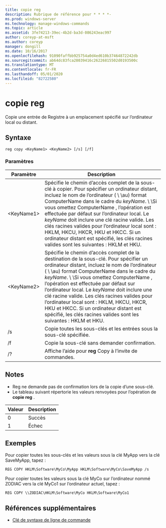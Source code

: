 ```yaml
---
title: copie reg
description: Rubrique de référence pour * * * *-
ms.prod: windows-server
ms.technology: manage-windows-commands
ms.topic: article
ms.assetid: 3fe74213-39ec-4b2d-ba3d-086243eac997
author: coreyp-at-msft
ms.author: coreyp
manager: dongill
ms.date: 10/16/2017
ms.openlocfilehash: 91090faffbb925754a0d4ed610b37464872242db
ms.sourcegitcommit: ab64dc83fca28039416c26226815502d0193500c
ms.translationtype: MT
ms.contentlocale: fr-FR
ms.lasthandoff: 05/01/2020
ms.locfileid: "82722580"
---
```

# <a name="reg-copy"></a>copie reg



Copie une entrée de Registre à un emplacement spécifié sur l’ordinateur local ou distant.



## <a name="syntax"></a>Syntaxe

```
reg copy <KeyName1> <KeyName2> [/s] [/f]
```

### <a name="parameters"></a>Paramètres

|Paramètre|Description|
|---------|-----------|
|\<KeyName1>|Spécifie le chemin d’accès complet de la sous-clé à copier. Pour spécifier un ordinateur distant, incluez le nom de l’ordinateur ( \\ \\au\) format ComputerName dans le cadre du *keyName*. \\ \\Si vous omettez ComputerName \, l’opération est effectuée par défaut sur l’ordinateur local. Le *keyName* doit inclure une clé racine valide. Les clés racines valides pour l’ordinateur local sont : HKLM, HKCU, HKCR, HKU et HKCC. Si un ordinateur distant est spécifié, les clés racines valides sont les suivantes : HKLM et HKU.|
|\<KeyName2>|Spécifie le chemin d’accès complet de la destination de la sous-clé. Pour spécifier un ordinateur distant, incluez le nom de l’ordinateur ( \\ \\au\) format ComputerName dans le cadre du *keyName*. \\ \\Si vous omettez ComputerName \, l’opération est effectuée par défaut sur l’ordinateur local. Le *keyName* doit inclure une clé racine valide. Les clés racines valides pour l’ordinateur local sont : HKLM, HKCU, HKCR, HKU et HKCC. Si un ordinateur distant est spécifié, les clés racines valides sont les suivantes : HKLM et HKU.|
|/s|Copie toutes les sous-clés et les entrées sous la sous-clé spécifiée.|
|/f|Copie la sous-clé sans demander confirmation.|
|/?|Affiche l’aide pour **reg** Copy à l’invite de commandes.|

## <a name="remarks"></a>Notes 

-   Reg ne demande pas de confirmation lors de la copie d’une sous-clé.
-   Le tableau suivant répertorie les valeurs renvoyées pour l’opération de **copie reg** .

|Valeur|Description|
|-----|-----------|
|0|Succès|
|1|Échec|

## <a name="examples"></a>Exemples

Pour copier toutes les sous-clés et les valeurs sous la clé MyApp vers la clé SaveMyApp, tapez :
```
REG COPY HKLM\Software\MyCo\MyApp HKLM\Software\MyCo\SaveMyApp /s
```
Pour copier toutes les valeurs sous la clé MyCo sur l’ordinateur nommé ZODIAC vers la clé MyCo1 sur l’ordinateur actuel, tapez :
```
REG COPY \\ZODIAC\HKLM\Software\MyCo HKLM\Software\MyCo1
```

## <a name="additional-references"></a>Références supplémentaires

- [Clé de syntaxe de ligne de commande](command-line-syntax-key.md)